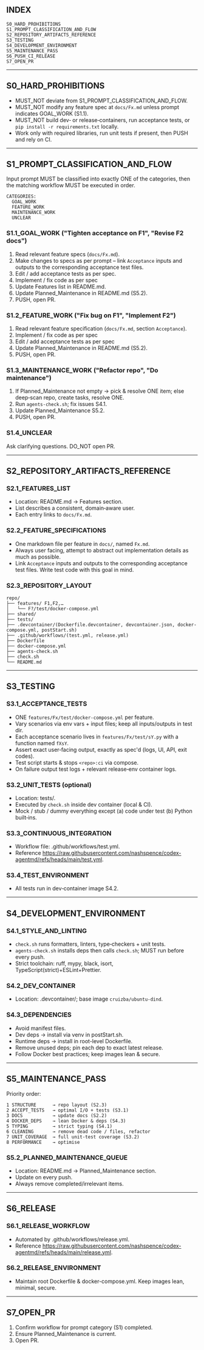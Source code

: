 ## INDEX

```
S0_HARD_PROHIBITIONS
S1_PROMPT_CLASSIFICATION_AND_FLOW
S2_REPOSITORY_ARTIFACTS_REFERENCE
S3_TESTING
S4_DEVELOPMENT_ENVIRONMENT
S5_MAINTENANCE_PASS
S6_PUSH_CI_RELEASE
S7_OPEN_PR
```

---

## S0\_HARD\_PROHIBITIONS

* MUST\_NOT deviate from S1\_PROMPT\_CLASSIFICATION\_AND\_FLOW.
* MUST\_NOT modify any feature spec at `docs/Fx.md` unless prompt indicates GOAL_WORK (S1.1).
* MUST\_NOT build dev‑ or release‑containers, run acceptance tests, or `pip install -r requirements.txt` locally.
* Work only with required libraries, run unit tests if present, then PUSH and rely on CI.

---

## S1\_PROMPT\_CLASSIFICATION\_AND\_FLOW

Input prompt MUST be classified into exactly ONE of the categories, then the matching workflow MUST be executed in order.

```
CATEGORIES:
  GOAL_WORK
  FEATURE_WORK
  MAINTENANCE_WORK
  UNCLEAR
```

### S1.1\_GOAL\_WORK  ("Tighten acceptance on F1", "Revise F2 docs")

1. Read relevant feature specs (`docs/Fx.md`).
2. Make changes to specs as per prompt – link `Acceptance` inputs and outputs to the corresponding acceptance test files.
3. Edit / add acceptance tests as per spec.
4. Implement / fix code as per spec
5. Update Features list in README.md.
6. Update Planned\_Maintenance in README.md (S5.2).
7. PUSH, open PR.

### S1.2\_FEATURE\_WORK  ("Fix bug on F1", "Implement F2")

1. Read relevant feature specification (`docs/Fx.md`, section `Acceptance`).
2. Implement / fix code as per spec
3. Edit / add acceptance tests as per spec
4. Update Planned\_Maintenance in README.md (S5.2).
5. PUSH, open PR.

### S1.3\_MAINTENANCE\_WORK  ("Refactor repo", "Do maintenance")

1. If Planned\_Maintenance not empty → pick & resolve ONE item; else deep‑scan repo, create tasks, resolve ONE.
2. Run `agents-check.sh`; fix issues S4.1.
3. Update Planned\_Maintenance S5.2.
4. PUSH, open PR.

### S1.4\_UNCLEAR

Ask clarifying questions. DO\_NOT open PR.

---

## S2\_REPOSITORY\_ARTIFACTS\_REFERENCE

### S2.1\_FEATURES\_LIST

* Location: README.md → Features section.
* List describes a consistent, domain‑aware user.
* Each entry links to `docs/Fx.md`.

### S2.2\_FEATURE\_SPECIFICATIONS

* One markdown file per feature in `docs/`, named `Fx.md`.
* Always user facing, attempt to abstract out implementation details as much as possible.
* Link `Acceptance` inputs and outputs to the corresponding acceptance test files. Write test code with this goal in mind.

### S2.3\_REPOSITORY\_LAYOUT

```text
repo/
├── features/ F1,F2,…
│   └── F?/test/docker-compose.yml
├── shared/
├── tests/
├── .devcontainer/(Dockerfile.devcontainer, devcontainer.json, docker-compose.yml, postStart.sh)
├── .github/workflows/(test.yml, release.yml)
├── Dockerfile
├── docker-compose.yml
├── agents-check.sh
├── check.sh
└── README.md
```

---

## S3\_TESTING

### S3.1\_ACCEPTANCE\_TESTS

* ONE `features/Fx/test/docker-compose.yml` per feature.
* Vary scenarios via env vars + input files; keep all inputs/outputs in test dir.
* Each acceptance scenario lives in `features/Fx/test/sY.py` with a function named `fXsY`.
* Assert exact user‑facing output, exactly as spec'd (logs, UI, API, exit codes).
* Test script starts & stops `<repo>:ci` via compose.
* On failure output test logs + relevant release‑env container logs.

### S3.2\_UNIT\_TESTS (optional)

* Location: tests/.
* Executed by `check.sh` inside dev container (local & CI).
* Mock / stub / dummy everything except (a) code under test (b) Python built‑ins.

### S3.3\_CONTINUOUS\_INTEGRATION

* Workflow file: .github/workflows/test.yml.
* Reference https://raw.githubusercontent.com/nashspence/codex-agentmd/refs/heads/main/test.yml.

### S3.4\_TEST\_ENVIRONMENT

* All tests run in dev‑container image S4.2.

---

## S4\_DEVELOPMENT\_ENVIRONMENT

### S4.1\_STYLE\_AND\_LINTING

* `check.sh` runs formatters, linters, type‑checkers + unit tests.
* `agents-check.sh` installs deps then calls `check.sh`; MUST run before every push.
* Strict toolchain: ruff, mypy, black, isort, TypeScript(strict)+ESLint+Prettier.

### S4.2\_DEV\_CONTAINER

* Location: .devcontainer/; base image `cruizba/ubuntu-dind`.

### S4.3\_DEPENDENCIES

* Avoid manifest files.
* Dev deps → install via venv in postStart.sh.
* Runtime deps → install in root-level Dockerfile.
* Remove unused deps; pin each dep to exact latest release.
* Follow Docker best practices; keep images lean & secure.

---

## S5\_MAINTENANCE\_PASS

Priority order:

```
1 STRUCTURE      → repo layout (S2.3)
2 ACCEPT_TESTS   → optimal I/O + tests (S3.1)
3 DOCS           → update docs (S2.2)
4 DOCKER_DEPS    → lean Docker & deps (S4.3)
5 TYPING         → strict typing (S4.1)
6 CLEANING       → remove dead code / files, refactor
7 UNIT_COVERAGE  → full unit‑test coverage (S3.2)
8 PERFORMANCE    → optimise
```

### S5.2\_PLANNED\_MAINTENANCE\_QUEUE

* Location: README.md → Planned\_Maintenance section.
* Update on every push.
* Always remove completed/irrelevant items.

---

## S6\_RELEASE

### S6.1\_RELEASE\_WORKFLOW

* Automated by .github/workflows/release.yml.
* Reference https://raw.githubusercontent.com/nashspence/codex-agentmd/refs/heads/main/release.yml.

### S6.2\_RELEASE\_ENVIRONMENT

* Maintain root Dockerfile & docker-compose.yml. Keep images lean, minimal, secure.

---

## S7\_OPEN\_PR

1. Confirm workflow for prompt category (S1) completed.
2. Ensure Planned\_Maintenance is current.
3. Open PR.
